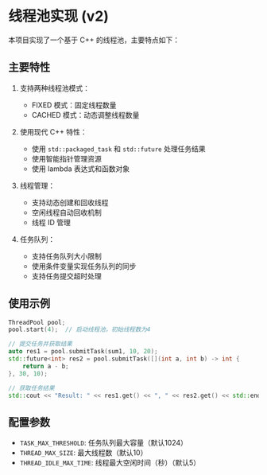 # 线程池实现 (v2)

本项目实现了一个基于 C++ 的线程池，主要特点如下：

## 主要特性

1. 支持两种线程池模式：
   - FIXED 模式：固定线程数量
   - CACHED 模式：动态调整线程数量

2. 使用现代 C++ 特性：
   - 使用 `std::packaged_task` 和 `std::future` 处理任务结果
   - 使用智能指针管理资源
   - 使用 lambda 表达式和函数对象

3. 线程管理：
   - 支持动态创建和回收线程
   - 空闲线程自动回收机制
   - 线程 ID 管理

4. 任务队列：
   - 支持任务队列大小限制
   - 使用条件变量实现任务队列的同步
   - 支持任务提交超时处理

## 使用示例

```cpp
ThreadPool pool;
pool.start(4);  // 启动线程池，初始线程数为4

// 提交任务并获取结果
auto res1 = pool.submitTask(sum1, 10, 20);
std::future<int> res2 = pool.submitTask([](int a, int b) -> int { 
    return a - b; 
}, 30, 10);

// 获取任务结果
std::cout << "Result: " << res1.get() << ", " << res2.get() << std::endl;
```

## 配置参数

- `TASK_MAX_THRESHOLD`: 任务队列最大容量（默认1024）
- `THREAD_MAX_SIZE`: 最大线程数（默认10）
- `THREAD_IDLE_MAX_TIME`: 线程最大空闲时间（秒）（默认5）
